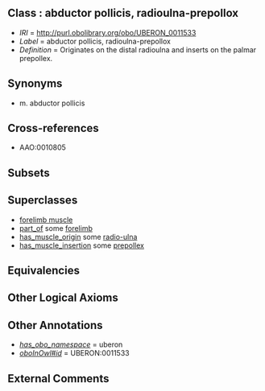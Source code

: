 
## Class : abductor pollicis, radioulna-prepollox

 * *IRI* = http://purl.obolibrary.org/obo/UBERON_0011533
 * *Label* = abductor pollicis, radioulna-prepollox
 * *Definition* = Originates on the distal radioulna and inserts on the palmar prepollex.

## Synonyms

 * m. abductor pollicis

## Cross-references

 * AAO:0010805

## Subsets


## Superclasses

 * [forelimb muscle](../../UBERON/62/UBERON_0003662.md)
 * [part_of](../../BFO/50/BFO_0000050.md) some [forelimb](../../UBERON/02/UBERON_0002102.md)
 * [has_muscle_origin](../../RO/72/RO_0002372.md) some [radio-ulna](../../UBERON/15/UBERON_0006715.md)
 * [has_muscle_insertion](../../RO/73/RO_0002373.md) some [prepollex](../../UBERON/80/UBERON_0005880.md)

## Equivalencies


## Other Logical Axioms


## Other Annotations

 * *[has_obo_namespace](../../ce/oboInOwl#hasOBONamespace.md)* = uberon
 * *[oboInOwl#id](../../id/oboInOwl#id.md)* = UBERON:0011533

## External Comments


